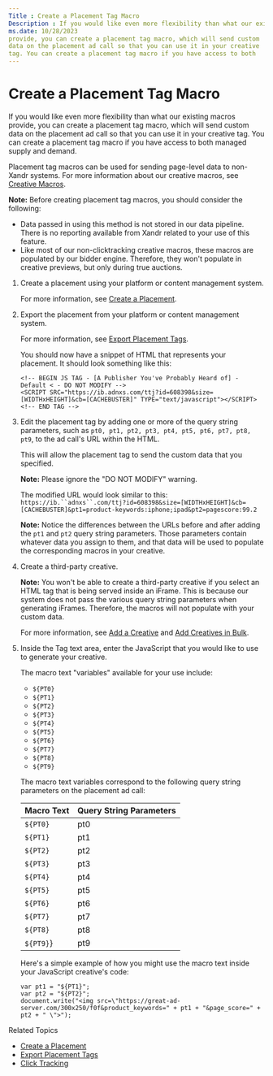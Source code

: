 ```yaml
---
Title : Create a Placement Tag Macro
Description : If you would like even more flexibility than what our existing macros
ms.date: 10/28/2023
provide, you can create a placement tag macro, which will send custom
data on the placement ad call so that you can use it in your creative
tag. You can create a placement tag macro if you have access to both
---
```



# Create a Placement Tag Macro



If you would like even more flexibility than what our existing macros
provide, you can create a placement tag macro, which will send custom
data on the placement ad call so that you can use it in your creative
tag. You can create a placement tag macro if you have access to both
managed supply and demand.



Placement tag macros can be used for sending page-level data to
non-Xandr systems. For more information about
our creative macros, see <a href="creative-macros.md" class="xref"
title="You can insert creative macros into your creative third-party tags, impression trackers, landing page URLs, and third-party pixels for reporting and optimization purposes.">Creative
Macros</a>.



<b>Note:</b> Before creating placement tag
macros, you should consider the following:

- Data passed in using this method is not stored in our data pipeline.
  There is no reporting available from Xandr
  related to your use of this feature.
- Like most of our non-clicktracking creative macros, these macros are
  populated by our bidder engine. Therefore, they won't populate in
  creative previews, but only during true auctions.







1.  Create a placement using your platform or
    content management system.
    

    For more information, see
    <a href="create-a-placement.md" class="xref">Create a Placement</a>.

    
2.  Export the placement from your platform or
    content management system.
    

    For more information, see
    <a href="export-placement-tags.md" class="xref">Export Placement
    Tags</a>.

    

    

    You should now have a snippet of HTML that represents your
    placement. It should look something like this:
    ``` pre
    <!-- BEGIN JS TAG - [A Publisher You've Probably Heard of] - Default < - DO NOT MODIFY -->
    <SCRIPT SRC="https://ib.adnxs.com/ttj?id=608398&size=[WIDTHxHEIGHT]&cb=[CACHEBUSTER]" TYPE="text/javascript"></SCRIPT>
    <!-- END TAG -->
    ```

    
3.  Edit the placement tag by adding one or more of
    the query string parameters, such as
    `pt0, pt1, pt2, pt3, pt4, pt5, pt6, pt7, pt8, pt9`, to the ad call's
    URL within the HTML.
    

    This will allow the placement tag to send the custom data that you
    specified.

    

    

    

    <b>Note:</b> Please ignore the "DO NOT
    MODIFY" warning.

    

    

    

    The modified URL would look similar to this:
    `https://ib.``adnxs``.com/ttj?id=608398&size=[WIDTHxHEIGHT]&cb=[CACHEBUSTER]&pt1=product-keywords:iphone;ipad&pt2=pagescore:99.2`

    

    

    

    <b>Note:</b> Notice the differences
    between the URLs before and after adding the `pt1` and `pt2` query
    string parameters. Those parameters contain whatever data you assign
    to them, and that data will be used to populate the corresponding
    macros in your creative.

    

    
4.  Create a third-party creative.
    

    

    <b>Note:</b> You won't be able to create a
    third-party creative if you select an HTML tag that is being served
    inside an iFrame. This is because our system does not pass the
    various query string parameters when generating iFrames. Therefore,
    the macros will not populate with your custom data.

    

    

    

    For more information, see <a href="add-a-creative.md" class="xref"
    title="You can add a creative by either uploading a spreadsheet or the creative files directly from your computer. Only secure content is supported.">Add
    a Creative</a> and <a href="add-creatives-in-bulk.md" class="xref"
    title="You can add multiple third-party, hosted, and native creatives to the Creative Manager simultaneously by either uploading a spreadsheet or the creative files directly from your computer. Only secure content is supported.">Add
    Creatives in Bulk</a>.

    
5.  Inside the
    Tag text area, enter the
    JavaScript that you would like to use to generate your
    creative.
    

    The macro text "variables" available for your use include:
    - `${PT0}`
    - `${PT1}`
    - `${PT2}`
    - `${PT3}`
    - `${PT4}`
    - `${PT5}`
    - `${PT6}`
    - `${PT7}`
    - `${PT8}`
    - `${PT9}`

    The macro text variables correspond to the following query string
    parameters on the placement ad call:
    <table id="ID-000048fd__table_c43_frn_kmb" class="table">
    <thead class="thead">
    <tr class="header row">
    <th id="ID-000048fd__table_c43_frn_kmb__entry__1" class="entry">Macro
    Text</th>
    <th id="ID-000048fd__table_c43_frn_kmb__entry__2" class="entry">Query
    String Parameters</th>
    </tr>
    </thead>
    <tbody class="tbody">
    <tr class="odd row">
    <td class="entry"
    headers="ID-000048fd__table_c43_frn_kmb__entry__1"><code
    class="ph codeph">${PT0}</code></td>
    <td class="entry"
    headers="ID-000048fd__table_c43_frn_kmb__entry__2">pt0</td>
    </tr>
    <tr class="even row">
    <td class="entry"
    headers="ID-000048fd__table_c43_frn_kmb__entry__1"><code
    class="ph codeph">${PT1}</code></td>
    <td class="entry"
    headers="ID-000048fd__table_c43_frn_kmb__entry__2">pt1</td>
    </tr>
    <tr class="odd row">
    <td class="entry"
    headers="ID-000048fd__table_c43_frn_kmb__entry__1"><code
    class="ph codeph">${PT2}</code></td>
    <td class="entry"
    headers="ID-000048fd__table_c43_frn_kmb__entry__2">pt2</td>
    </tr>
    <tr class="even row">
    <td class="entry"
    headers="ID-000048fd__table_c43_frn_kmb__entry__1"><code
    class="ph codeph">${PT3}</code></td>
    <td class="entry"
    headers="ID-000048fd__table_c43_frn_kmb__entry__2">pt3</td>
    </tr>
    <tr class="odd row">
    <td class="entry"
    headers="ID-000048fd__table_c43_frn_kmb__entry__1"><code
    class="ph codeph">${PT4}</code></td>
    <td class="entry"
    headers="ID-000048fd__table_c43_frn_kmb__entry__2">pt4</td>
    </tr>
    <tr class="even row">
    <td class="entry"
    headers="ID-000048fd__table_c43_frn_kmb__entry__1"><code
    class="ph codeph">${PT5}</code></td>
    <td class="entry"
    headers="ID-000048fd__table_c43_frn_kmb__entry__2">pt5</td>
    </tr>
    <tr class="odd row">
    <td class="entry"
    headers="ID-000048fd__table_c43_frn_kmb__entry__1"><code
    class="ph codeph">${PT6}</code></td>
    <td class="entry"
    headers="ID-000048fd__table_c43_frn_kmb__entry__2">pt6</td>
    </tr>
    <tr class="even row">
    <td class="entry"
    headers="ID-000048fd__table_c43_frn_kmb__entry__1"><code
    class="ph codeph">${PT7}</code></td>
    <td class="entry"
    headers="ID-000048fd__table_c43_frn_kmb__entry__2">pt7</td>
    </tr>
    <tr class="odd row">
    <td class="entry"
    headers="ID-000048fd__table_c43_frn_kmb__entry__1"><code
    class="ph codeph">${PT8}</code></td>
    <td class="entry"
    headers="ID-000048fd__table_c43_frn_kmb__entry__2">pt8</td>
    </tr>
    <tr class="even row">
    <td class="entry"
    headers="ID-000048fd__table_c43_frn_kmb__entry__1"><code
    class="ph codeph">${PT9}</code>}</td>
    <td class="entry"
    headers="ID-000048fd__table_c43_frn_kmb__entry__2">pt9</td>
    </tr>
    </tbody>
    </table>

    

    

    Here's a simple example of how you might use the macro text inside
    your JavaScript creative's code:
    ``` pre
    var pt1 = "${PT1}";
    var pt2 = "${PT2}";
    document.write("<img src=\"https://great-ad-server.com/300x250/f0f&product_keywords=" + pt1 + "&page_score=" + pt2 + " \">");
    ```

    



>

Related Topics

- <a href="create-a-placement.md" class="xref">Create a Placement</a>
- <a href="export-placement-tags.md" class="xref">Export Placement
  Tags</a>
- <a href="click-tracking.md" class="xref"
  title="Click tracking serves many useful purposes within the ad serving industry as a whole. For Xandr, click tracking is necessary for optimizing to CPC and CPA goals, for bidding CPC and CPA, and for measuring a campaign&#39;s success.">Click
  Tracking</a>






